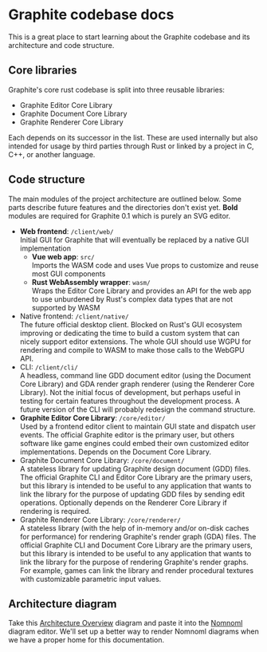# Graphite codebase docs

This is a great place to start learning about the Graphite codebase and its architecture and code structure.

## Core libraries

Graphite's core rust codebase is split into three reusable libraries:

- Graphite Editor Core Library
- Graphite Document Core Library
- Graphite Renderer Core Library

Each depends on its successor in the list. These are used internally but also intended for usage by third parties through Rust or linked by a project in C, C++, or another language.

## Code structure

The main modules of the project architecture are outlined below. Some parts describe future features and the directories don't exist yet. **Bold** modules are required for Graphite 0.1 which is purely an SVG editor.

- **Web frontend**: `/client/web/`  
  Initial GUI for Graphite that will eventually be replaced by a native GUI implementation
	- **Vue web app**: `src/`  
	  Imports the WASM code and uses Vue props to customize and reuse most GUI components
	- **Rust WebAssembly wrapper**: `wasm/`  
	  Wraps the Editor Core Library and provides an API for the web app to use unburdened by Rust's complex data types that are not supported by WASM
- Native frontend: `/client/native/`  
  The future official desktop client. Blocked on Rust's GUI ecosystem improving or dedicating the time to build a custom system that can nicely support editor extensions. The whole GUI should use WGPU for rendering and compile to WASM to make those calls to the WebGPU API.
- CLI: `/client/cli/`  
  A headless, command line GDD document editor (using the Document Core Library) and GDA render graph renderer (using the Renderer Core Library). Not the initial focus of development, but perhaps useful in testing for certain features throughout the development process. A future version of the CLI will probably redesign the command structure.
- **Graphite Editor Core Library**: `/core/editor/`  
  Used by a frontend editor client to maintain GUI state and dispatch user events. The official Graphite editor is the primary user, but others software like game engines could embed their own customized editor implementations. Depends on the Document Core Library.
- Graphite Document Core Library: `/core/document/`  
  A stateless library for updating Graphite design document (GDD) files. The official Graphite CLI and Editor Core Library are the primary users, but this library is intended to be useful to any application that wants to link the library for the purpose of updating GDD files by sending edit operations. Optionally depends on the Renderer Core Library if rendering is required.
- Graphite Renderer Core Library: `/core/renderer/`  
  A stateless library (with the help of in-memory and/or on-disk caches for performance) for rendering Graphite's render graph (GDA) files. The official Graphite CLI and Document Core Library are the primary users, but this library is intended to be useful to any application that wants to link the library for the purpose of rendering Graphite's render graphs. For example, games can link the library and render procedural textures with customizable parametric input values.

## Architecture diagram

Take this [Architecture Overview](architecture-overview.nomnoml) diagram and paste it into the [Nomnoml](https://nomnoml.com/) diagram editor. We'll set up a better way to render Nomnoml diagrams when we have a proper home for this documentation.